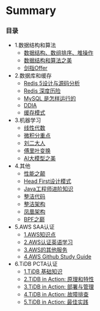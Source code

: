 # Summary

### 目录

* 1.数据结构和算法
  * [数据结构、数组排序、堆操作](docs/common-algorithms.md)
  * [数据结构和算法之美](docs/data-structure-and-algorithm.md)
  * [剑指Offer](docs/sword-finger-offer.md)
* 2.数据库和缓存
  * [Redis 5设计与源码分析](docs/redis5-source.md)
  * [Redis 深度历险](docs/redis-in-depth.md)
  * [MySQL 是怎样运行的](docs/mysql-how-it-works.md)
  * [DDIA](docs/ddia.md)
  * [缓存模式](docs/cache-policies.md)
* 3.机器学习
  * [线性代数](docs/linear-algebra.md)
  * [微积分重点](docs/highlights-of-calculus.md)
  * [刘二大人](docs/liu-er.md)
  * [傅里叶变换](docs/fft.md)
  * [AI大模型之美](docs/the-beauty-of-ai.md)
* 4.其他
  * [性能之颠](docs/systems-performance.md)
  * [Head First设计模式](docs/head-first-design-patterns.md)
  * [Java工程师进阶知识](docs/advanced-java.md)
  * [整洁代码](docs/clean-code.md)
  * [整洁架构](docs/clean-architecture.md)
  * [凤凰架构](docs/fenix-architecture.md)
  * [BPF之巅](docs/bpf-performance-tools.md)
* 5.AWS SAA认证
  * [1.AWS知识点](docs/saa-1.md)
  * [2.AWS认证英语学习](docs/saa-2.md)
  * [3.AWS的其他服务](docs/saa-3.md)
  * [4.AWS Github Study Guide](docs/saa-4.md)
* 6.TiDB PCTA认证
  * [1.TiDB 基础知识](docs/tidb-1.md)
  * [2.TiDB in Action: 原理和特性](docs/tidb-2.md)
  * [3.TiDB in Action: 部署与管理](docs/tidb-3.md)
  * [4.TiDB in Action: 故障排查](docs/tidb-4.md)
  * [5.TiDB in Action: 最佳实践](docs/tidb-5.md)